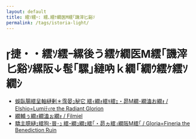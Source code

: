 ```yaml
---
layout: default
title: 繧ｿ繧ｰ: 繧､繧ｹ繝医Μ繧｢譏滓匕谿ｿ
permalink: /tags/istoria-light/
---
```

# 捷・・繧ｿ繧ｰ縲後う繧ｹ繝医Μ繧｢譏滓匕谿ｿ縲阪↓髢｢騾｣縺吶ｋ繝｢繝ｳ繧ｹ繧ｿ繝ｼ

- [蜈臥腸繧呈軸縺剰＊霈晏ｭ秘它 繧ｨ繝ｫ繧ｷ繧ｪ・昴Μ繝･繝溘お繝ｫ / Elshio=Lumiﾃｨre the Radiant Glorion](/monsterdex/monster/Elshio=Lumiﾃｨre.html)
- [繝輔ぅ繝ｫ繝溘ぉ繝ｫ / Filmiel](/monsterdex/monster/Filmiel.html)
- [驕主臆縺ｪ繧狗･晉･ｭ 繧ｰ繝ｭ繝ｪ繧｢・昴ヵ繧｣繝阪Μ繧｢ / Gloria=Fineria the Benediction Ruin](/monsterdex/monster/Gloria=Fineria.html)